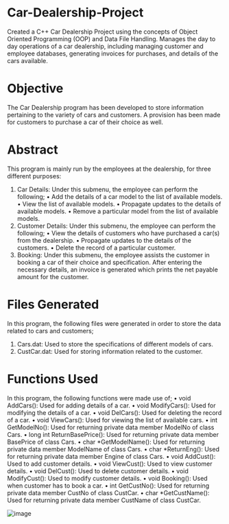 # Car-Dealership-Project
Created a C++ Car Dealership Project using the concepts of Object Oriented Programming (OOP) and Data File Handling. Manages the day to day operations of a car dealership, including managing customer and employee databases, generating invoices for purchases, and details of the cars available. 

# Objective
The Car Dealership program has been developed to store information pertaining to the variety of cars and customers. A provision has been made for customers to purchase a car of their choice as well.

# Abstract
This program is mainly run by the employees at the dealership, for three different purposes:
1. Car Details: Under this submenu, the employee can perform the following;
    •	Add the details of a car model to the list of available models.
    •	View the list of available models.
    •	Propagate updates to the details of available models.
    •	Remove a particular model from the list of available models.
2. Customer Details: Under this submenu, the employee can perform the following;
    •	View the details of customers who have purchased a car(s) from the dealership.
    •	Propagate updates to the details of the customers.
    •	Delete the record of a particular customer.
3. Booking: Under this submenu, the employee assists the customer in booking a car of their choice and specification. After entering the necessary details, an invoice is generated which prints the net payable amount for the customer.

# Files Generated
In this program, the following files were generated in order to store the data related to cars and customers;
1.	Cars.dat: Used to store the specifications of different models of cars.
2.	CustCar.dat: Used for storing information related to the customer.

# Functions Used
In this program, the following functions were made use of;
•	void AddCars(): Used for adding details of a car.
•	void ModifyCars(): Used for modifying the details of a car.
•	void DelCars(): Used for deleting the record of a car.
•	void ViewCars(): Used for viewing the list of available cars.
•	int GetModelNo(): Used for returning private data member ModelNo of class Cars.
•	long int ReturnBasePrice(): Used for returning private data member BasePrice of class Cars.
•	char *GetModelName(): Used for returning private data member ModelName of class Cars. 
•	char *ReturnEng(): Used for returning private data member Engine of class Cars.
•	void AddCust(): Used to add customer details.
•	void ViewCust(): Used to view customer details.
•	void DelCust(): Used to delete customer details.
•	void ModifyCust(): Used to modify customer details.
•	void Booking(): Used when customer has to book a car.
•	int GetCustNo(): Used for returning private data member CustNo of class CustCar.
•	char *GetCustName(): Used for returning private data member CustName of class CustCar.

![image](https://user-images.githubusercontent.com/81959120/149126941-9bf5fa52-ee44-48b5-9fde-21db19e1d3b7.png)


